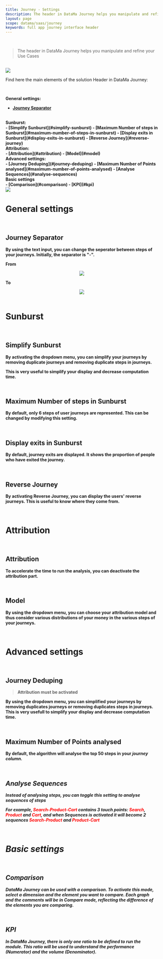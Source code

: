 ```yaml
---
title: Journey - Settings
description: The header in DataMa Journey helps you manipulate and refine your Use Cases
layout: page
scope: datama/saas/journey
keywords: full app journey interface header
---
```


<br>

> The header in DataMa Journey helps you manipulate and refine your Use Cases

<br>

<img src="{{site.url}}/{{site.baseurl}}/core_app/new/journey/interface/images/journey_header.jpg">

<br>

Find here the main elements of the solution Header in DataMa Journey:

<br>

<b>General settings:<b><br>
- [Journey Separator](#journey-separator)

<br>
<b>Sunburst:<b><br>
- [Simplify Sunburst](#simplify-sunburst)
- [Maximum Number of steps in Sunburst](#maximum-number-of-steps-in-sunburst)
- [Display exits in Sunburst](#display-exits-in-sunburst)
- [Reverse Journey](#reverse-journey)

<br>
<b>Attribution:<b><br>
- [Attribution](#attribution)
- [Model](#model)

<br>
<b>Advanced settings:<b><br>
- [Journey Deduping](#journey-deduping)
- [Maximum Number of Points analysed](#maximum-number-of-points-analysed)
- [Analyse Sequences](#analyse-sequences)

<br>
<b>Basic settings<b><br>
- [Comparison](#comparison)
- [KPI](#kpi)

<br>

<img src="{{site.url}}/{{site.baseurl}}/core_app/new/journey/interface/images/journey_settings.jpg">

<br/>

# <b>General settings<b>
<br>

## Journey Separator

By using the text input, you can change the seperator between steps of your journeys. Initially, the separator is "-".

**From**

<center> <img src="{{site.url}}/{{site.baseurl}}/core_app/new/journey/interface/images/journey_separator_from.png"/></center>

**To**

<center> <img src="{{site.url}}/{{site.baseurl}}/core_app/new/journey/interface/images/journey_separator_to.png"/></center>

<br>

# <b>Sunburst<b>
<br>

## Simplify Sunburst

By activating the dropdown menu, you can simplify your journeys by removing duplicate journeys and removing duplicate steps in journeys.

This is very useful to simplify your display and decrease computation time.

<br>

## Maximum Number of steps in Sunburst

By default, only 6 steps of user journeys are represented. This can be changed by modifying this setting.

<br>

## Display exits in Sunburst

By default, journey exits are displayed. It shows the proportion of people who have exited the journey.

<br>

## Reverse Journey

By activating Reverse Journey, you can display the users' reverse journeys. This is useful to know where they come from.

<br>

# <b>Attribution<b>
<br>

## Attribution

To accelerate the time to run the analysis, you can deactivate the attribution part.

<br>

## Model

By using the dropdown menu, you can choose your attribution model and thus consider various distributions of your money in the various steps of your journeys.

<br>

# <b>Advanced settings<b>
<br>

## Journey Deduping

>Attribution must be activated

By using the dropdown menu, you can simplified your journeys by removing duplicates journeys or removing duplicates steps in journeys.
This is very usefull to simplify your display and decrease computation time.

<br>

## Maximum Number of Points analysed

By default, the algorithm will analyse the top 50 steps in your <i>journey</is> column.

<br>

## Analyse Sequences

Instead of analysing steps, you can toggle this setting to analyse sequences of steps

For example, <span style="color:red">Search-Product-Cart</span> contains 3 touch points: <span style="color:red">Search</span>, <span style="color:red">Product</span> and <span style="color:red">Cart</span>, and when <i>Sequences<i> is activated it will become 2 sequences <span style="color:red">Search-Product</span> and <span style="color:red">Product-Cart</span>

<br>

# <b>Basic settings<b>
<br>

## Comparison

DataMa Journey can be used with a comparison. To activate this mode, select a dimension and the element you want to compare. Each graph and the comments will be in Compare mode, reflecting the difference of the elements you are comparing.

<br>

## KPI

In DataMa Journey, there is only one ratio to be defined to run the module. This ratio will be used to understand the performance (Numerator) and the volume (Denominator).
